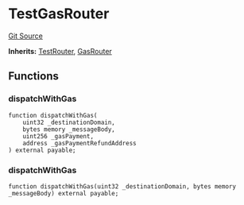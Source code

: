 # TestGasRouter
[Git Source](https://github.com/hyperlane-xyz/hyperlane-monorepo/blob/60f321f452052881dce4e22999022e11fc117456/contracts/test/TestGasRouter.sol)

**Inherits:**
[TestRouter](/contracts/test/TestRouter.sol/contract.TestRouter.md), [GasRouter](/contracts/GasRouter.sol/abstract.GasRouter.md)


## Functions
### dispatchWithGas


```solidity
function dispatchWithGas(
    uint32 _destinationDomain,
    bytes memory _messageBody,
    uint256 _gasPayment,
    address _gasPaymentRefundAddress
) external payable;
```

### dispatchWithGas


```solidity
function dispatchWithGas(uint32 _destinationDomain, bytes memory _messageBody) external payable;
```

